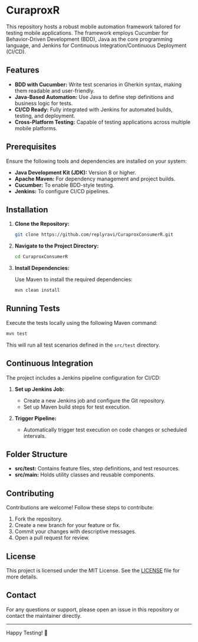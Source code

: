 # CuraproxR

This repository hosts a robust mobile automation framework tailored for testing mobile applications. The framework employs Cucumber for Behavior-Driven Development (BDD), Java as the core programming language, and Jenkins for Continuous Integration/Continuous Deployment (CI/CD).

## Features

- **BDD with Cucumber:** Write test scenarios in Gherkin syntax, making them readable and user-friendly.
- **Java-Based Automation:** Use Java to define step definitions and business logic for tests.
- **CI/CD Ready:** Fully integrated with Jenkins for automated builds, testing, and deployment.
- **Cross-Platform Testing:** Capable of testing applications across multiple mobile platforms.

## Prerequisites

Ensure the following tools and dependencies are installed on your system:

- **Java Development Kit (JDK):** Version 8 or higher.
- **Apache Maven:** For dependency management and project builds.
- **Cucumber:** To enable BDD-style testing.
- **Jenkins:** To configure CI/CD pipelines.

## Installation

1. **Clone the Repository:**

   ```bash
   git clone https://github.com/replyravi/CuraproxConsumerR.git
   ```

2. **Navigate to the Project Directory:**

   ```bash
   cd CuraproxConsumerR
   ```

3. **Install Dependencies:**

   Use Maven to install the required dependencies:

   ```bash
   mvn clean install
   ```

## Running Tests

Execute the tests locally using the following Maven command:

```bash
mvn test
```

This will run all test scenarios defined in the `src/test` directory.

## Continuous Integration

The project includes a Jenkins pipeline configuration for CI/CD:

1. **Set up Jenkins Job:**
   - Create a new Jenkins job and configure the Git repository.
   - Set up Maven build steps for test execution.

2. **Trigger Pipeline:**
   - Automatically trigger test execution on code changes or scheduled intervals.

## Folder Structure

- **src/test:** Contains feature files, step definitions, and test resources.
- **src/main:** Holds utility classes and reusable components.

## Contributing

Contributions are welcome! Follow these steps to contribute:

1. Fork the repository.
2. Create a new branch for your feature or fix.
3. Commit your changes with descriptive messages.
4. Open a pull request for review.

## License

This project is licensed under the MIT License. See the [LICENSE](LICENSE) file for more details.

## Contact

For any questions or support, please open an issue in this repository or contact the maintainer directly.

---

Happy Testing! 🚀
